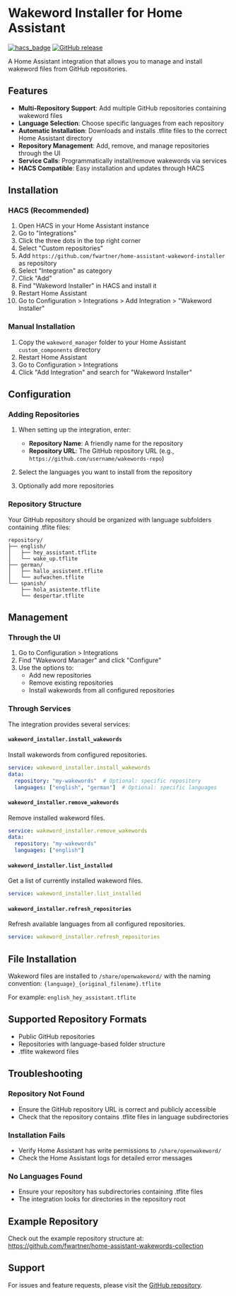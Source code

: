 # Wakeword Installer for Home Assistant

[![hacs_badge](https://img.shields.io/badge/HACS-Custom-orange.svg)](https://github.com/custom-components/hacs)
[![GitHub release](https://img.shields.io/github/release/fwartner/home-assistant-wakeword-installer.svg)](https://GitHub.com/fwartner/home-assistant-wakeword-installer/releases/)

A Home Assistant integration that allows you to manage and install wakeword files from GitHub repositories.

## Features

- **Multi-Repository Support**: Add multiple GitHub repositories containing wakeword files
- **Language Selection**: Choose specific languages from each repository
- **Automatic Installation**: Downloads and installs .tflite files to the correct Home Assistant directory
- **Repository Management**: Add, remove, and manage repositories through the UI
- **Service Calls**: Programmatically install/remove wakewords via services
- **HACS Compatible**: Easy installation and updates through HACS

## Installation

### HACS (Recommended)

1. Open HACS in your Home Assistant instance
2. Go to "Integrations" 
3. Click the three dots in the top right corner
4. Select "Custom repositories"
5. Add `https://github.com/fwartner/home-assistant-wakeword-installer` as repository
6. Select "Integration" as category
7. Click "Add"
8. Find "Wakeword Installer" in HACS and install it
9. Restart Home Assistant
10. Go to Configuration > Integrations > Add Integration > "Wakeword Installer"

### Manual Installation

1. Copy the `wakeword_manager` folder to your Home Assistant `custom_components` directory
2. Restart Home Assistant
3. Go to Configuration > Integrations
4. Click "Add Integration" and search for "Wakeword Installer"

## Configuration

### Adding Repositories

1. When setting up the integration, enter:
   - **Repository Name**: A friendly name for the repository
   - **Repository URL**: The GitHub repository URL (e.g., `https://github.com/username/wakewords-repo`)

2. Select the languages you want to install from the repository

3. Optionally add more repositories

### Repository Structure

Your GitHub repository should be organized with language subfolders containing .tflite files:

```
repository/
├── english/
│   ├── hey_assistant.tflite
│   └── wake_up.tflite
├── german/
│   ├── hallo_assistent.tflite
│   └── aufwachen.tflite
└── spanish/
    ├── hola_asistente.tflite
    └── despertar.tflite
```

## Management

### Through the UI

1. Go to Configuration > Integrations
2. Find "Wakeword Manager" and click "Configure"
3. Use the options to:
   - Add new repositories
   - Remove existing repositories
   - Install wakewords from all configured repositories

### Through Services

The integration provides several services:

#### `wakeword_installer.install_wakewords`
Install wakewords from configured repositories.

```yaml
service: wakeword_installer.install_wakewords
data:
  repository: "my-wakewords"  # Optional: specific repository
  languages: ["english", "german"]  # Optional: specific languages
```

#### `wakeword_installer.remove_wakewords`
Remove installed wakeword files.

```yaml
service: wakeword_installer.remove_wakewords
data:
  repository: "my-wakewords"
  languages: ["english"]
```

#### `wakeword_installer.list_installed`
Get a list of currently installed wakeword files.

```yaml
service: wakeword_installer.list_installed
```

#### `wakeword_installer.refresh_repositories`
Refresh available languages from all configured repositories.

```yaml
service: wakeword_installer.refresh_repositories
```

## File Installation

Wakeword files are installed to `/share/openwakeword/` with the naming convention:
`{language}_{original_filename}.tflite`

For example: `english_hey_assistant.tflite`

## Supported Repository Formats

- Public GitHub repositories
- Repositories with language-based folder structure
- .tflite wakeword files

## Troubleshooting

### Repository Not Found
- Ensure the GitHub repository URL is correct and publicly accessible
- Check that the repository contains .tflite files in language subdirectories

### Installation Fails
- Verify Home Assistant has write permissions to `/share/openwakeword/`
- Check the Home Assistant logs for detailed error messages

### No Languages Found
- Ensure your repository has subdirectories containing .tflite files
- The integration looks for directories in the repository root

## Example Repository

Check out the example repository structure at: https://github.com/fwartner/home-assistant-wakewords-collection

## Support

For issues and feature requests, please visit the [GitHub repository](https://github.com/fwartner/home-assistant-wakeword-installer).